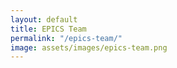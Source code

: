 ```yaml
---
layout: default
title: EPICS Team
permalink: "/epics-team/"
image: assets/images/epics-team.png
---
```


